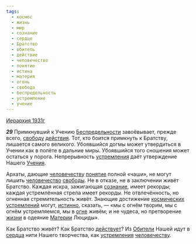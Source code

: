 ```yaml
---
tags:
  - космос
  - жизнь
  - мир
  - сознание
  - сердце
  - Братство
  - обитель
  - действие
  - человечество
  - понятие
  - истина
  - материя
  - огонь
  - свобода
  - беспредельность
  - устремление
  - учение
---
```


[Иерархия 1931г](https://127.0.0.1:4002/agni/1931)

___29___
Примкнувший к Учению [Беспредельности](../../../tags/#беспредельность) завоёвывает, прежде всего, [свободу](../../../tags/#свобода) [действия](../../../tags/#действие). Тот, кто боится примкнуть к Братству, лишается самого великого. Убоявшийся догмы может утвердиться в Учении как в полёте в дальние миры. Убоявшийся того сношения может остаться у порога. Непрерывность [устремления](../../../tags/#устремление) даёт утверждение Нашего [Учения](../../../tags/#учение).   

Архаты, дающие [человечеству](../../../tags/#[человечество](../../../tags/#человечество)) [понятие](../../../tags/#понятие) полной «чаши», не могут лишить [человечество](../../../tags/#человечество) [свободы](../../../tags/#свобода). Не в отказе, не в заключении живёт Братство. Каждая искра, зажигающая [сознание](../../../tags/#сознание), имеет рекорды; каждая устремлённая стрела имеет рекорды. Не отвлечённость, но огненная стремительность живёт. Знающие достижение [космических](../../../tags/#космос) [устремлений](../../../tags/#устремление) могут, [истинно](../../../tags/#истина), сказать, — «мы с огнём творим, мы с огнём устремляемся, мы в [огне](../../../tags/#огонь) живём; и не чудеса, но претворение [жизни](../../../tags/#жизнь) в одеяние [Материи](../../../tags/#материя) Люциды».   

Как Братство живёт? Как Братство [действует](../../../tags/#действие)? Из [Обители](../../../tags/#обитель) Нашей идут в [сердца](../../../tags/#сердце) нити Нашего творчества, как [устремления](../../../tags/#устремление) [человечеству](../../../tags/#[человечество](../../../tags/#человечество)).   

